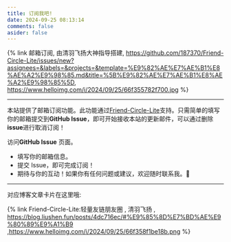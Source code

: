 ```yaml
---
title: 订阅我吧!
date: 2024-09-25 08:13:14
comments: false
asider: false
---
```



{% link 邮箱订阅, 由清羽飞扬大神指导搭建, https://github.com/187370/Friend-Circle-Lite/issues/new?assignees=&labels=&projects=&template=%E9%82%AE%E7%AE%B1%E8%AE%A2%E9%98%85.md&title=%5B%E9%82%AE%E7%AE%B1%E8%AE%A2%E9%98%85%5D, https://www.helloimg.com/i/2024/09/25/66f355782f700.jpg %}

---

本站提供了邮箱订阅功能。此功能通过[Friend-Circle-Lite](https://github.com/willow-god/Friend-Circle-Lite)支持。只需简单的填写你的邮箱提交到**GitHub Issue**，即可开始接收本站的更新邮件，可以通过删除**issue**进行取消订阅！

访问**GitHub Issue** 页面。

- 填写你的邮箱信息。
- 提交 Issue，即可完成订阅！
- 期待与你的互动！如果你有任何问题或建议，欢迎随时联系我。🌟

---

对应博客文章卡片在这里哦:

{% link Friend-Circle-Lite:轻量友链朋友圈 , 清羽飞扬 , https://blog.liushen.fun/posts/4dc716ec/#%E9%85%8D%E7%BD%AE%E9%80%89%E9%A1%B9 ,https://www.helloimg.com/i/2024/09/25/66f358f1be18b.png  %}